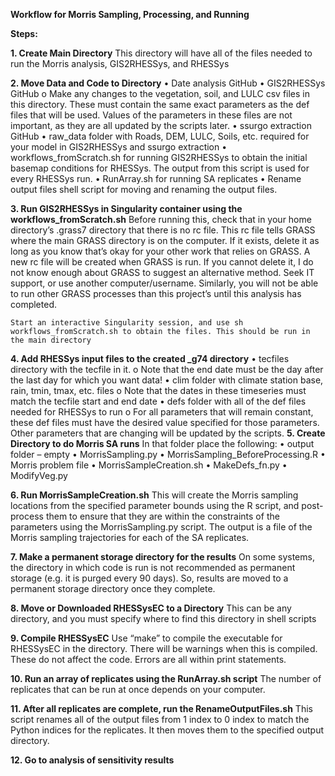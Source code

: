 **Workflow for Morris Sampling, Processing, and Running**

**Steps:**

**1.	Create Main Directory**
    This directory will have all of the files needed to run the Morris analysis, GIS2RHESSys, and RHESSys

**2.	Move Data and Code to Directory**
    •	Date analysis GitHub
    •	GIS2RHESSys GitHub
        o	Make any changes to the vegetation, soil, and LULC csv files in this directory. These must contain the same exact parameters as the def files that will be used. Values of the parameters in these files are not important, as they are all updated by the scripts later.
    •	ssurgo extraction GitHub
    •	raw_data folder with Roads, DEM, LULC, Soils, etc. required for your model in GIS2RHESSys and ssurgo extraction
    •	workflows_fromScratch.sh for running GIS2RHESSys to obtain the initial basemap conditions for RHESSys. The output from this script is used for every RHESSys run.
    •	RunArray.sh for running SA replicates
    •	Rename output files shell script for moving and renaming the output files.

**3.	Run GIS2RHESSys in Singularity container using the workflows_fromScratch.sh**
    Before running this, check that in your home directory’s .grass7 directory that there is no rc file. This rc file tells GRASS where the main GRASS directory is on the computer. If it exists, delete it as long as you know that’s okay for your other work that relies on GRASS. A new rc file will be created when GRASS is run. If you cannot delete it, I do not know enough about GRASS to suggest an alternative method. Seek IT support, or use another computer/username. Similarly, you will not be able to run other GRASS processes than this project’s until this analysis has completed.

    Start an interactive Singularity session, and use sh workflows_fromScratch.sh to obtain the files. This should be run in the main directory

**4.	Add RHESSys input files to the created _g74 directory**
    •	tecfiles directory with the tecfile in it.
        o	Note that the end date must be the day after the last day for which you want data!
    •	clim folder with climate station base, rain, tmin, tmax, etc. files
        o	Note that the dates in these timeseries must match the tecfile start and end date
    •	defs folder with all of the def files needed for RHESSys to run
        o	For all parameters that will remain constant, these def files must have the desired value specified for those parameters. Other parameters that are changing will be updated by the scripts.
**5.	Create Directory to do Morris SA runs**
    In that folder place the following:
    •	output folder – empty
    •	MorrisSampling.py
    •	MorrisSampling_BeforeProcessing.R
    •	Morris problem file
    •	MorrisSampleCreation.sh
    •	MakeDefs_fn.py
    •	ModifyVeg.py

**6.	Run MorrisSampleCreation.sh**
    This will create the Morris sampling locations from the specified parameter bounds using the R script, and post-process them to ensure that they are within the constraints of the parameters using the MorrisSampling.py script. The output is a file of the Morris sampling trajectories for each of the SA replicates.

**7.	Make a permanent storage directory for the results**
    On some systems, the directory in which code is run is not recommended as permanent storage (e.g. it is purged every 90 days). So, results are moved to a permanent storage directory once they complete.

**8.	Move or Downloaded RHESSysEC to a Directory**
    This can be any directory, and you must specify where to find this directory in shell scripts

**9.	Compile RHESSysEC**
    Use “make” to compile the executable for RHESSysEC in the directory.
    There will be warnings when this is compiled. These do not affect the code. Errors are all within print statements.

**10.	Run an array of replicates using the RunArray.sh script**
    The number of replicates that can be run at once depends on your computer.

**11.	After all replicates are complete, run the RenameOutputFiles.sh**
    This script renames all of the output files from 1 index to 0 index to match the Python indices for the replicates. It then moves them to the specified output directory.

**12.	Go to analysis of sensitivity results**